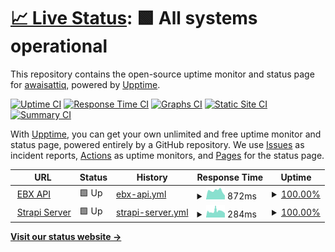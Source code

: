 # [📈 Live Status](https://awaisattiq.github.io/upptime): <!--live status--> **🟩 All systems operational**

This repository contains the open-source uptime monitor and status page for [awaisattiq](https://awaisattiq.github.io/upptime), powered by [Upptime](https://github.com/upptime/upptime).

[![Uptime CI](https://github.com/awaisattiq/upptime/workflows/Uptime%20CI/badge.svg)](https://github.com/awaisattiq/upptime/actions?query=workflow%3A%22Uptime+CI%22)
[![Response Time CI](https://github.com/awaisattiq/upptime/workflows/Response%20Time%20CI/badge.svg)](https://github.com/awaisattiq/upptime/actions?query=workflow%3A%22Response+Time+CI%22)
[![Graphs CI](https://github.com/awaisattiq/upptime/workflows/Graphs%20CI/badge.svg)](https://github.com/awaisattiq/upptime/actions?query=workflow%3A%22Graphs+CI%22)
[![Static Site CI](https://github.com/awaisattiq/upptime/workflows/Static%20Site%20CI/badge.svg)](https://github.com/awaisattiq/upptime/actions?query=workflow%3A%22Static+Site+CI%22)
[![Summary CI](https://github.com/awaisattiq/upptime/workflows/Summary%20CI/badge.svg)](https://github.com/awaisattiq/upptime/actions?query=workflow%3A%22Summary+CI%22)

With [Upptime](https://upptime.js.org), you can get your own unlimited and free uptime monitor and status page, powered entirely by a GitHub repository. We use [Issues](https://github.com/awaisattiq/upptime/issues) as incident reports, [Actions](https://github.com/awaisattiq/upptime/actions) as uptime monitors, and [Pages](https://awaisattiq.github.io/upptime) for the status page.

<!--start: status pages-->
<!-- This summary is generated by Upptime (https://github.com/upptime/upptime) -->
<!-- Do not edit this manually, your changes will be overwritten -->
<!-- prettier-ignore -->
| URL | Status | History | Response Time | Uptime |
| --- | ------ | ------- | ------------- | ------ |
| <img alt="" src="https://icons.duckduckgo.com/ip3/api.etihadtown.com.pk.ico" height="13"> [EBX API](https://api.etihadtown.com.pk/) | 🟩 Up | [ebx-api.yml](https://github.com/awaisattiq/upptime/commits/HEAD/history/ebx-api.yml) | <details><summary><img alt="Response time graph" src="./graphs/ebx-api/response-time-week.png" height="20"> 872ms</summary><br><a href="https://awaisattiq.github.io/upptime/history/ebx-api"><img alt="Response time 872" src="https://img.shields.io/endpoint?url=https%3A%2F%2Fraw.githubusercontent.com%2Fawaisattiq%2Fupptime%2FHEAD%2Fapi%2Febx-api%2Fresponse-time.json"></a><br><a href="https://awaisattiq.github.io/upptime/history/ebx-api"><img alt="24-hour response time 538" src="https://img.shields.io/endpoint?url=https%3A%2F%2Fraw.githubusercontent.com%2Fawaisattiq%2Fupptime%2FHEAD%2Fapi%2Febx-api%2Fresponse-time-day.json"></a><br><a href="https://awaisattiq.github.io/upptime/history/ebx-api"><img alt="7-day response time 872" src="https://img.shields.io/endpoint?url=https%3A%2F%2Fraw.githubusercontent.com%2Fawaisattiq%2Fupptime%2FHEAD%2Fapi%2Febx-api%2Fresponse-time-week.json"></a><br><a href="https://awaisattiq.github.io/upptime/history/ebx-api"><img alt="30-day response time 872" src="https://img.shields.io/endpoint?url=https%3A%2F%2Fraw.githubusercontent.com%2Fawaisattiq%2Fupptime%2FHEAD%2Fapi%2Febx-api%2Fresponse-time-month.json"></a><br><a href="https://awaisattiq.github.io/upptime/history/ebx-api"><img alt="1-year response time 872" src="https://img.shields.io/endpoint?url=https%3A%2F%2Fraw.githubusercontent.com%2Fawaisattiq%2Fupptime%2FHEAD%2Fapi%2Febx-api%2Fresponse-time-year.json"></a></details> | <details><summary><a href="https://awaisattiq.github.io/upptime/history/ebx-api">100.00%</a></summary><a href="https://awaisattiq.github.io/upptime/history/ebx-api"><img alt="All-time uptime 100.00%" src="https://img.shields.io/endpoint?url=https%3A%2F%2Fraw.githubusercontent.com%2Fawaisattiq%2Fupptime%2FHEAD%2Fapi%2Febx-api%2Fuptime.json"></a><br><a href="https://awaisattiq.github.io/upptime/history/ebx-api"><img alt="24-hour uptime 100.00%" src="https://img.shields.io/endpoint?url=https%3A%2F%2Fraw.githubusercontent.com%2Fawaisattiq%2Fupptime%2FHEAD%2Fapi%2Febx-api%2Fuptime-day.json"></a><br><a href="https://awaisattiq.github.io/upptime/history/ebx-api"><img alt="7-day uptime 100.00%" src="https://img.shields.io/endpoint?url=https%3A%2F%2Fraw.githubusercontent.com%2Fawaisattiq%2Fupptime%2FHEAD%2Fapi%2Febx-api%2Fuptime-week.json"></a><br><a href="https://awaisattiq.github.io/upptime/history/ebx-api"><img alt="30-day uptime 100.00%" src="https://img.shields.io/endpoint?url=https%3A%2F%2Fraw.githubusercontent.com%2Fawaisattiq%2Fupptime%2FHEAD%2Fapi%2Febx-api%2Fuptime-month.json"></a><br><a href="https://awaisattiq.github.io/upptime/history/ebx-api"><img alt="1-year uptime 100.00%" src="https://img.shields.io/endpoint?url=https%3A%2F%2Fraw.githubusercontent.com%2Fawaisattiq%2Fupptime%2FHEAD%2Fapi%2Febx-api%2Fuptime-year.json"></a></details>
| <img alt="" src="https://icons.duckduckgo.com/ip3/49.12.146.184.ico" height="13"> [Strapi Server](http://49.12.146.184:1337/) | 🟩 Up | [strapi-server.yml](https://github.com/awaisattiq/upptime/commits/HEAD/history/strapi-server.yml) | <details><summary><img alt="Response time graph" src="./graphs/strapi-server/response-time-week.png" height="20"> 284ms</summary><br><a href="https://awaisattiq.github.io/upptime/history/strapi-server"><img alt="Response time 284" src="https://img.shields.io/endpoint?url=https%3A%2F%2Fraw.githubusercontent.com%2Fawaisattiq%2Fupptime%2FHEAD%2Fapi%2Fstrapi-server%2Fresponse-time.json"></a><br><a href="https://awaisattiq.github.io/upptime/history/strapi-server"><img alt="24-hour response time 222" src="https://img.shields.io/endpoint?url=https%3A%2F%2Fraw.githubusercontent.com%2Fawaisattiq%2Fupptime%2FHEAD%2Fapi%2Fstrapi-server%2Fresponse-time-day.json"></a><br><a href="https://awaisattiq.github.io/upptime/history/strapi-server"><img alt="7-day response time 284" src="https://img.shields.io/endpoint?url=https%3A%2F%2Fraw.githubusercontent.com%2Fawaisattiq%2Fupptime%2FHEAD%2Fapi%2Fstrapi-server%2Fresponse-time-week.json"></a><br><a href="https://awaisattiq.github.io/upptime/history/strapi-server"><img alt="30-day response time 284" src="https://img.shields.io/endpoint?url=https%3A%2F%2Fraw.githubusercontent.com%2Fawaisattiq%2Fupptime%2FHEAD%2Fapi%2Fstrapi-server%2Fresponse-time-month.json"></a><br><a href="https://awaisattiq.github.io/upptime/history/strapi-server"><img alt="1-year response time 284" src="https://img.shields.io/endpoint?url=https%3A%2F%2Fraw.githubusercontent.com%2Fawaisattiq%2Fupptime%2FHEAD%2Fapi%2Fstrapi-server%2Fresponse-time-year.json"></a></details> | <details><summary><a href="https://awaisattiq.github.io/upptime/history/strapi-server">100.00%</a></summary><a href="https://awaisattiq.github.io/upptime/history/strapi-server"><img alt="All-time uptime 100.00%" src="https://img.shields.io/endpoint?url=https%3A%2F%2Fraw.githubusercontent.com%2Fawaisattiq%2Fupptime%2FHEAD%2Fapi%2Fstrapi-server%2Fuptime.json"></a><br><a href="https://awaisattiq.github.io/upptime/history/strapi-server"><img alt="24-hour uptime 100.00%" src="https://img.shields.io/endpoint?url=https%3A%2F%2Fraw.githubusercontent.com%2Fawaisattiq%2Fupptime%2FHEAD%2Fapi%2Fstrapi-server%2Fuptime-day.json"></a><br><a href="https://awaisattiq.github.io/upptime/history/strapi-server"><img alt="7-day uptime 100.00%" src="https://img.shields.io/endpoint?url=https%3A%2F%2Fraw.githubusercontent.com%2Fawaisattiq%2Fupptime%2FHEAD%2Fapi%2Fstrapi-server%2Fuptime-week.json"></a><br><a href="https://awaisattiq.github.io/upptime/history/strapi-server"><img alt="30-day uptime 100.00%" src="https://img.shields.io/endpoint?url=https%3A%2F%2Fraw.githubusercontent.com%2Fawaisattiq%2Fupptime%2FHEAD%2Fapi%2Fstrapi-server%2Fuptime-month.json"></a><br><a href="https://awaisattiq.github.io/upptime/history/strapi-server"><img alt="1-year uptime 100.00%" src="https://img.shields.io/endpoint?url=https%3A%2F%2Fraw.githubusercontent.com%2Fawaisattiq%2Fupptime%2FHEAD%2Fapi%2Fstrapi-server%2Fuptime-year.json"></a></details>

<!--end: status pages-->

[**Visit our status website →**](https://awaisattiq.github.io/upptime)
